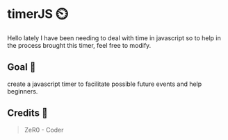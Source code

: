 # timerJS ⏲️ 

Hello lately I have been needing to deal with time in javascript so to help in the process brought this timer, feel free to modify.

## Goal 🥤
create a javascript timer to facilitate possible future events and help beginners.

## Credits 💜

> ZeR0 - Coder

